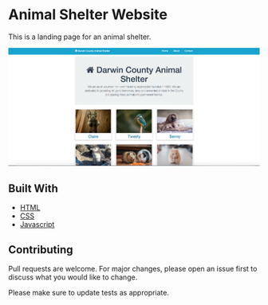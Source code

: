 # Animal Shelter Website

This is a landing page for an animal shelter.

![Image description](/images/project_thumbnail.png)

## Built With

* [HTML](https://developer.mozilla.org/en-US/docs/Web/HTML)
* [CSS](https://developer.mozilla.org/en-US/docs/Web/CSS)
* [Javascript](https://developer.mozilla.org/en-US/docs/Web/JavaScript)


## Contributing
Pull requests are welcome. For major changes, please open an issue first to discuss what you would like to change.

Please make sure to update tests as appropriate.
